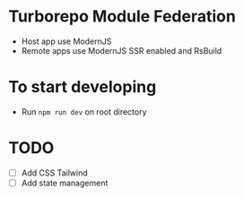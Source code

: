 # Turborepo Module Federation

- Host app use ModernJS
- Remote apps use ModernJS SSR enabled and RsBuild

# To start developing

- Run `npm run dev` on root directory

# TODO

- [ ] Add CSS Tailwind
- [ ] Add state management
